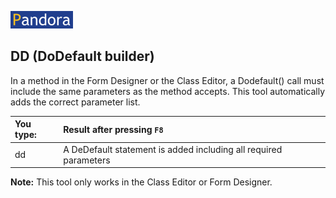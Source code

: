 [![Pandora](Images/pandora2.png)](../README.md)

## DD (DoDefault builder)

In a method in the Form Designer or the Class Editor, a Dodefault() call must include the same parameters as the method accepts. This tool automatically adds the correct parameter list.

| You type:                |        Result after pressing `F8`                                |
|:-------------------------|:----------------------------------------------------------|
| dd                     | A DeDefault statement is added including all required parameters|
 

**Note:** This tool only works in the Class Editor or Form Designer.
